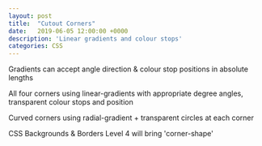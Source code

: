 ```yaml
---
layout: post
title:  "Cutout Corners"
date:   2019-06-05 12:00:00 +0000
description: 'Linear gradients and colour stops'
categories: CSS
---
```


<div class="cutout-corner"></div>
<!--more-->

<p>Gradients can accept angle direction & colour stop positions in absolute lengths</p>
<div class="cutout-corners"></div>

<p>All four corners using linear-gradients with appropriate degree angles, transparent colour stops and position</p>
<div class="curved-cutout-corners"></div>
<p>Curved corners using radial-gradient + transparent circles at each corner</p>
<p>CSS Backgrounds & Borders Level 4 will bring 'corner-shape'</p>
